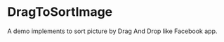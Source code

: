 DragToSortImage
===============

A demo implements to sort picture by Drag And Drop like Facebook app.
